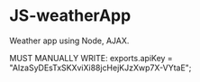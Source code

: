 # JS-weatherApp
Weather app using Node, AJAX.




MUST MANUALLY WRITE: exports.apiKey = "AIzaSyDEsTxSKXviXi88jcHejKJzXwp7X-VYtaE";
